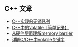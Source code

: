 ## C++ 文章  

* [C++实现的无锁队列](https://blog.csdn.net/aaronjzhang/article/details/17167799)  
* [C++中的Volatile【简单记录】](https://zhuanlan.zhihu.com/p/66664063)  
* [从硬件层面理解memory barrier](https://zhuanlan.zhihu.com/p/184912992)  
* [详解C/C++中volatile关键字](https://blog.csdn.net/weixin_44363885/article/details/92838607)  
